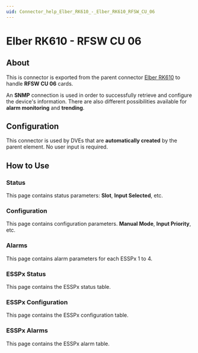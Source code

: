 ```yaml
---
uid: Connector_help_Elber_RK610_-_Elber_RK610_RFSW_CU_06
---
```


# Elber RK610 - RFSW CU 06

## About

This is connector is exported from the parent connector [Elber RK610](xref:Connector_help_Elber_RK610) to handle **RFSW CU 06** cards.

An **SNMP** connection is used in order to successfully retrieve and configure the device's information. There are also different possibilities available for **alarm monitoring** and **trending**.

## Configuration

This connector is used by DVEs that are **automatically created** by the parent element. No user input is required.

## How to Use

### Status

This page contains status parameters: **Slot**, **Input Selected**, etc.

### Configuration

This page contains configuration parameters. **Manual Mode**, **Input Priority**, etc.

### Alarms

This page contains alarm parameters for each ESSPx 1 to 4.

### ESSPx Status

This page contains the ESSPx status table.

### ESSPx Configuration

This page contains the ESSPx configuration table.

### ESSPx Alarms

This page contains the ESSPx alarm table.

